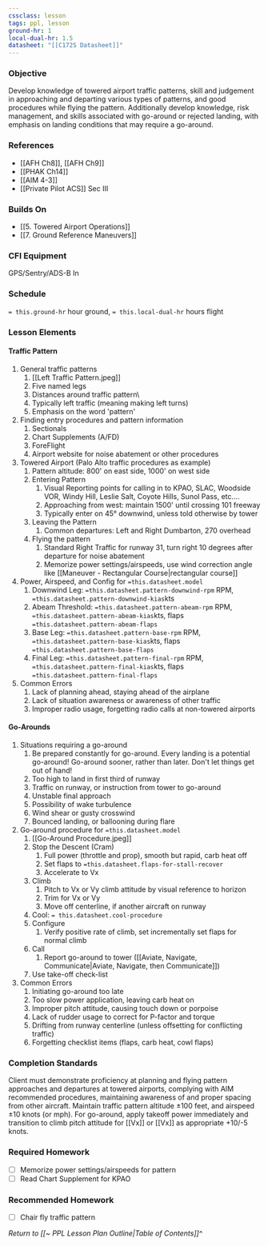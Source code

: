 ```yaml
---
cssclass: lesson
tags: ppl, lesson
ground-hr: 1
local-dual-hr: 1.5
datasheet: "[[C172S Datasheet]]"
---
```

### Objective
Develop knowledge of towered airport traffic patterns, skill and judgement in approaching and departing various types of patterns, and good procedures while flying the pattern. Additionally develop knowledge, risk management, and skills associated with go-around or rejected landing, with emphasis on landing conditions that may require a go-around.

### References
- [[AFH Ch8]], [[AFH Ch9]]
- [[PHAK Ch14]]
- [[AIM 4-3]]
- [[Private Pilot ACS]] Sec III

### Builds On
- [[5. Towered Airport Operations]]
- [[7. Ground Reference Maneuvers]]

### CFI Equipment
GPS/Sentry/ADS-B In

### Schedule
`= this.ground-hr` hour ground, `= this.local-dual-hr` hours flight

### Lesson Elements
#### Traffic Pattern
1. General traffic patterns
	1. [[Left Traffic Pattern.jpeg]]
	2. Five named legs
	3. Distances around traffic pattern\
	4. Typically left traffic (meaning making left turns)
	5. Emphasis on the word 'pattern'
2. Finding entry procedures and pattern information
	1. Sectionals
	2. Chart Supplements (A/FD)
	3. ForeFlight
	4. Airport website for noise abatement or other procedures
3. Towered Airport (Palo Alto traffic procedures as example)
	1. Pattern altitude: 800' on east side, 1000' on west side
	2. Entering Pattern
		1. Visual Reporting points for calling in to KPAO, SLAC, Woodside VOR, Windy Hill, Leslie Salt, Coyote Hills, Sunol Pass, etc....
		2. Approaching from west: maintain 1500' until crossing 101 freeway
		3. Typically enter on 45° downwind, unless told otherwise by tower
	3. Leaving the Pattern
		1. Common departures: Left and Right Dumbarton, 270 overhead
	4. Flying the pattern 
		1. Standard Right Traffic for runway 31, turn right 10 degrees after departure for noise abatement
		2. Memorize power settings/airspeeds, use wind correction angle like [[Maneuver - Rectangular Course|rectangular course]]
4. Power, Airspeed, and Config for `=this.datasheet.model`
	1. Downwind Leg: `=this.datasheet.pattern-downwind-rpm` RPM, `=this.datasheet.pattern-downwind-kias`kts
	2. Abeam Threshold: `=this.datasheet.pattern-abeam-rpm` RPM, `=this.datasheet.pattern-abeam-kias`kts, flaps `=this.datasheet.pattern-abeam-flaps`
	3. Base Leg: `=this.datasheet.pattern-base-rpm` RPM, `=this.datasheet.pattern-base-kias`kts, flaps `=this.datasheet.pattern-base-flaps`
	4. Final Leg: `=this.datasheet.pattern-final-rpm` RPM, `=this.datasheet.pattern-final-kias`kts, flaps `=this.datasheet.pattern-final-flaps`
6. Common Errors
	1. Lack of planning ahead, staying ahead of the airplane
	2. Lack of situation awareness or awareness of other traffic
	3. Improper radio usage, forgetting radio calls at non-towered airports


#### Go-Arounds
1. Situations requiring a go-around
	1. Be prepared constantly for go-around. Every landing is a potential go-around! Go-around sooner, rather than later. Don't let things get out of hand!
	2. Too high to land in first third of runway
	3. Traffic on runway, or instruction from tower to go-around
	4. Unstable final approach
	5. Possibility of wake turbulence
	6. Wind shear or gusty crosswind
	7. Bounced landing, or ballooning during flare
2. Go-around procedure for `=this.datasheet.model`
	1. [[Go-Around Procedure.jpeg]]
	2. Stop the Descent (Cram)
		1. Full power (throttle and prop), smooth but rapid, carb heat off
		2. Set flaps to `=this.datasheet.flaps-for-stall-recover`
		3. Accelerate to Vx
	3. Climb
		1. Pitch to Vx or Vy climb attitude by visual reference to horizon
		2. Trim for Vx or Vy
		3. Move off centerline, if another aircraft on runway
	4. Cool: `= this.datasheet.cool-procedure`
	5. Configure
		1. Verify positive rate of climb, set incrementally set flaps for normal climb
	6. Call
		1. Report go-around to tower ([[Aviate, Navigate, Communicate|Aviate, Navigate, then Communicate]])
	7. Use take-off check-list
4. Common Errors
	1. Initiating go-around too late
	2. Too slow power application, leaving carb heat on
	3. Improper pitch attitude, causing touch down or porpoise
	4. Lack of rudder usage to correct for P-factor and torque
	5. Drifting from runway centerline (unless offsetting for conflicting traffic)
	6. Forgetting checklist items (flaps, carb heat, cowl flaps)

### Completion Standards
Client must demonstrate proficiency at planning and flying pattern approaches and departures at towered airports, complying with AIM recommended procedures, maintaining awareness of and proper spacing from other aircraft. Maintain traffic pattern altitude ±100 feet, and airspeed ±10 knots (or mph). For go-around, apply takeoff power immediately and transition to climb pitch attitude for [[Vx]] or [[Vx]] as appropriate +10/-5 knots.

### Required Homework

- [ ] Memorize power settings/airspeeds for pattern
- [ ] Read Chart Supplement for KPAO

### Recommended Homework 
- [ ] Chair fly traffic pattern

*Return to [[~ PPL Lesson Plan Outline|Table of Contents]]^*